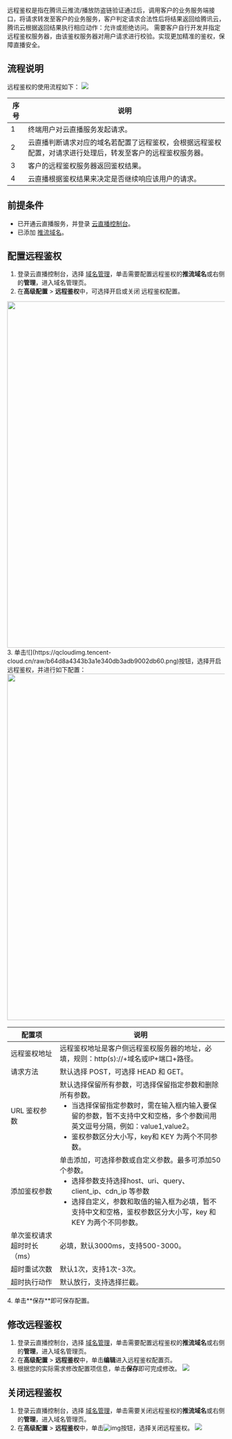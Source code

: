 远程鉴权是指在腾讯云推流/播放防盗链验证通过后，调用客户的业务服务端接口，将请求转发至客户的业务服务，客户判定请求合法性后将结果返回给腾讯云，腾讯云根据返回结果执行相应动作：允许或拒绝访问。 需要客户自行开发并指定远程鉴权服务器，由该鉴权服务器对用户请求进行校验。实现更加精准的鉴权，保障直播安全。

## 流程说明
远程鉴权的使用流程如下：
![](https://qcloudimg.tencent-cloud.cn/raw/521a970076b2b9d461797749b49be971.png)

| 序号 | 说明                                                         |
| ---- | ------------------------------------------------------------ |
| 1    | 终端用户对云直播服务发起请求。                               |
| 2    | 云直播判断请求对应的域名若配置了远程鉴权，会根据远程鉴权配置，对请求进行处理后，转发至客户的远程鉴权服务器。 |
| 3    | 客户的远程鉴权服务器返回鉴权结果。                           |
| 4    | 云直播根据鉴权结果来决定是否继续响应该用户的请求。           |

## 前提条件
- 已开通云直播服务，并登录 [云直播控制台](https://console.cloud.tencent.com/live/livestat)。
- 已添加 [推流域名](https://cloud.tencent.com/document/product/267/20381)。

## 配置远程鉴权
1. 登录云直播控制台，选择 [域名管理](https://console.cloud.tencent.com/live/domainmanage)，单击需要配置远程鉴权的**推流域名**或右侧的**管理**，进入域名管理页。
2. 在**高级配置** > **远程鉴权**中，可选择开启或关闭 远程鉴权配置。
<img src="https://qcloudimg.tencent-cloud.cn/raw/492cbd9f1616deb1e6f4b68ead909e0e.png" width=800>
3. 单击![](https://qcloudimg.tencent-cloud.cn/raw/b64d8a4343b3a1e340db3adb9002db60.png)按钮，选择开启远程鉴权，并进行如下配置：
<img src="https://qcloudimg.tencent-cloud.cn/raw/7254b3e6c2ef34cce0f73860b6a783f1.png" width=800><br>
<table>
<thead><tr><th>配置项</th><th>说明</th></tr></thead>
<tbody><tr>
<td>远程鉴权地址</td>
<td>远程鉴权地址是客户侧远程鉴权服务器的地址，必填，规则：http(s)://+域名或IP+端口+路径。</td>
</tr><tr>
<td>请求方法</td>
<td>默认选择 POST，可选择 HEAD 和 GET。</td>
</tr><tr>
<td>URL 鉴权参数</td>
<td>默认选择保留所有参数，可选择保留指定参数和删除所有参数。<ul style="margin:0">
<li>当选择保留指定参数时，需在输入框内输入要保留的参数，暂不支持中文和空格，多个参数间用英文逗号分隔，例如：value1,value2。</li>
<li>鉴权参数区分大小写，key和 KEY 为两个不同参数。</li>
</td>
</tr><tr>
<td>添加鉴权参数</td>
<td>单击添加，可选择参数或自定义参数。最多可添加50个参数。<ul style="margin:0">
<li>选择参数支持选择host、uri、query、client_ip、cdn_ip 等参数</li>
<li>选择自定义，参数和取值的输入框为必填，暂不支持中文和空格，鉴权参数区分大小写，key 和 KEY 为两个不同参数。</li>
</td>
</tr><tr>
<td>单次鉴权请求超时时长（ms）</td>
<td>必填，默认3000ms，支持500-3000。</td>
</tr><tr>
<td>超时重试次数</td>
<td>默认1次，支持1次-3次。</td>
</tr><tr>
<td>超时执行动作</td>
<td>默认放行，支持选择拦截。</td>
</tr>
</tbody></table>
4. 单击**保存**即可保存配置。



## 修改远程鉴权
1. 登录云直播控制台，选择 [域名管理](https://console.cloud.tencent.com/live/domainmanage)，单击需要配置远程鉴权的**推流域名**或右侧的**管理**，进入域名管理页。
2. 在**高级配置** > **远程鉴权**中，单击**编辑**进入远程鉴权配置页。
3. 根据您的实际需求修改配置项信息，单击**保存**即可完成修改。
![](https://qcloudimg.tencent-cloud.cn/raw/acb971a4cebbc7f1be707e3153b2af2f.png)

## 关闭远程鉴权
1. 登录云直播控制台，选择 [域名管理](https://console.cloud.tencent.com/live/domainmanage)，单击需要关闭远程鉴权的**推流域名**或右侧的**管理**，进入域名管理页。
2. 在**高级配置** > **远程鉴权**中，单击![img](https://main.qcloudimg.com/raw/e72f89a0deb6858428dc3e93ce7e7088.png)按钮，选择关闭远程鉴权。
![](https://qcloudimg.tencent-cloud.cn/raw/8d91643080e3ab5f5e53b28eafeab2a5.png)
